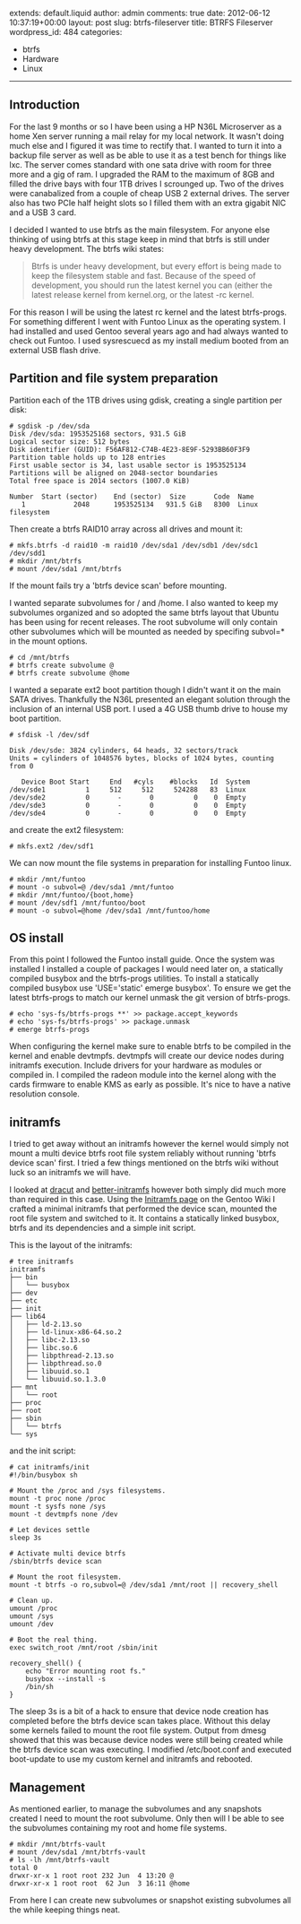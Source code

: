 extends: default.liquid
author: admin
comments: true
date: 2012-06-12 10:37:19+00:00
layout: post
slug: btrfs-fileserver
title: BTRFS Fileserver
wordpress_id: 484
categories:
- btrfs
- Hardware
- Linux
---

## Introduction


For the last 9 months or so I have been using a HP N36L Microserver as a home Xen server running a mail relay for my local network. It wasn't doing much else and I figured it was time to rectify that. I wanted to turn it into a backup file server as well as be able to use it as a test bench for things like lxc. The server comes standard with one sata drive with room for three more and a gig of ram. I upgraded the RAM to the maximum of 8GB and filled the drive bays with four 1TB drives I scrounged up. Two of the drives were canabalized from a couple of cheap USB 2 external drives. The server also has two PCIe half height slots so I filled them with an extra gigabit NIC and a USB 3 card.

I decided I wanted to use btrfs as the main filesystem. For anyone else thinking of using btrfs at this stage keep in mind that btrfs is still under heavy development. The btrfs wiki states:



> Btrfs is under heavy development, but every effort is being made to keep the filesystem stable and fast. Because of the speed of development, you should run the latest kernel you can (either the latest release kernel from kernel.org, or the latest -rc kernel.



For this reason I will be using the latest rc kernel and the latest btrfs-progs. For something different I went with Funtoo Linux as the operating system. I had installed and used Gentoo several years ago and had always wanted to check out Funtoo. I used sysrescuecd as my install medium booted from an external USB flash drive.

<!-- more -->



## Partition and file system preparation


Partition each of the 1TB drives using gdisk, creating a single partition per disk:


    
    # sgdisk -p /dev/sda
    Disk /dev/sda: 1953525168 sectors, 931.5 GiB
    Logical sector size: 512 bytes
    Disk identifier (GUID): F56AF812-C74B-4E23-8E9F-5293BB60F3F9
    Partition table holds up to 128 entries
    First usable sector is 34, last usable sector is 1953525134
    Partitions will be aligned on 2048-sector boundaries
    Total free space is 2014 sectors (1007.0 KiB)
    
    Number  Start (sector)    End (sector)  Size       Code  Name
       1            2048      1953525134   931.5 GiB   8300  Linux filesystem




Then create a btrfs RAID10 array across all drives and mount it:


    
    # mkfs.btrfs -d raid10 -m raid10 /dev/sda1 /dev/sdb1 /dev/sdc1 /dev/sdd1
    # mkdir /mnt/btrfs
    # mount /dev/sda1 /mnt/btrfs



If the mount fails try a 'btrfs device scan' before mounting. 

I wanted separate subvolumes for / and /home. I also wanted to keep my subvolumes organized and so adopted the same btrfs layout that Ubuntu has been using for recent releases. The root subvolume will only contain other subvolumes which will be mounted as needed by specifing subvol=* in the mount options.


    
    # cd /mnt/btrfs
    # btrfs create subvolume @
    # btrfs create subvolume @home



I wanted a separate ext2 boot partition though I didn't want it on the main SATA drives. Thankfully the N36L presented an elegant solution through the inclusion of an internal USB port. I used a 4G USB thumb drive to house my boot partition.


    
    # sfdisk -l /dev/sdf
    
    Disk /dev/sde: 3824 cylinders, 64 heads, 32 sectors/track
    Units = cylinders of 1048576 bytes, blocks of 1024 bytes, counting from 0
    
       Device Boot Start     End   #cyls    #blocks   Id  System
    /dev/sde1          1     512     512     524288   83  Linux
    /dev/sde2          0       -       0          0    0  Empty
    /dev/sde3          0       -       0          0    0  Empty
    /dev/sde4          0       -       0          0    0  Empty



and create the ext2 filesystem:


    
    # mkfs.ext2 /dev/sdf1



We can now mount the file systems in preparation for installing Funtoo linux.


    
    # mkdir /mnt/funtoo
    # mount -o subvol=@ /dev/sda1 /mnt/funtoo
    # mkdir /mnt/funtoo/{boot,home}
    # mount /dev/sdf1 /mnt/funtoo/boot
    # mount -o subvol=@home /dev/sda1 /mnt/funtoo/home





## OS install


From this point I followed the Funtoo install guide. Once the system was installed I installed a couple of packages I would need later on, a statically compiled busybox and the btrfs-progs utilities. To install a statically compiled busybox use 'USE='static' emerge busybox'. To ensure we get the latest btrfs-progs to match our kernel unmask the git version of btrfs-progs.


    
    # echo 'sys-fs/btrfs-progs **' >> package.accept_keywords
    # echo 'sys-fs/btrfs-progs' >> package.unmask
    # emerge btrfs-progs



When configuring the kernel make sure to enable btrfs to be compiled in the kernel and enable devtmpfs. devtmpfs will create our device nodes during initramfs execution. Include drivers for your hardware as modules or compiled in. I compiled the radeon module into the kernel along with the cards firmware to enable KMS as early as possible. It's nice to have a native resolution console.



## initramfs


I tried to get away without an initramfs however the kernel would simply not mount a multi device btrfs root file system reliably without running 'btrfs device scan' first. I tried a few things mentioned on the btrfs wiki without luck so an initramfs we will have.

I looked at [dracut](http://fedoraproject.org/wiki/Dracut) and [better-initramfs](http://slashbeast.github.com/better-initramfs/) however both simply did much more than required in this case. Using the [Initramfs page](http://en.gentoo-wiki.com/wiki/Initramfs) on the Gentoo Wiki I crafted a minimal initramfs that performed the device scan, mounted the root file system and switched to it. It contains a statically linked busybox, btrfs and its dependencies and a simple init script.

This is the layout of the initramfs:


    
    # tree initramfs
    initramfs
    ├── bin
    │   └── busybox
    ├── dev
    ├── etc
    ├── init
    ├── lib64
    │   ├── ld-2.13.so
    │   ├── ld-linux-x86-64.so.2
    │   ├── libc-2.13.so
    │   ├── libc.so.6
    │   ├── libpthread-2.13.so
    │   ├── libpthread.so.0
    │   ├── libuuid.so.1
    │   └── libuuid.so.1.3.0
    ├── mnt
    │   └── root
    ├── proc
    ├── root
    ├── sbin
    │   └── btrfs
    └── sys



and the init script:


    
    # cat initramfs/init
    #!/bin/busybox sh
    
    # Mount the /proc and /sys filesystems.
    mount -t proc none /proc
    mount -t sysfs none /sys
    mount -t devtmpfs none /dev
    
    # Let devices settle
    sleep 3s
    
    # Activate multi device btrfs
    /sbin/btrfs device scan
    
    # Mount the root filesystem.
    mount -t btrfs -o ro,subvol=@ /dev/sda1 /mnt/root || recovery_shell
    
    # Clean up.
    umount /proc
    umount /sys
    umount /dev
    
    # Boot the real thing.
    exec switch_root /mnt/root /sbin/init
    
    recovery_shell() {
    	echo "Error mounting root fs."
    	busybox --install -s
    	/bin/sh
    }



The sleep 3s is a bit of a hack to ensure that device node creation has completed before the btrfs device scan takes place. Without this delay some kernels failed to mount the root file system. Output from dmesg showed that this was because device nodes were still being created while the btrfs device scan was executing. I modified /etc/boot.conf and executed boot-update to use my custom kernel and initramfs and rebooted.



## Management


As mentioned earlier, to manage the subvolumes and any snapshots created I need to mount the root subvolume. Only then will I be able to see the subvolumes containing my root and home file systems.


    
    # mkdir /mnt/btrfs-vault
    # mount /dev/sda1 /mnt/btrfs-vault
    # ls -lh /mnt/btrfs-vault
    total 0
    drwxr-xr-x 1 root root 232 Jun  4 13:20 @
    drwxr-xr-x 1 root root  62 Jun  3 16:11 @home



From here I can create new subvolumes or snapshot existing subvolumes all the while keeping things neat.

